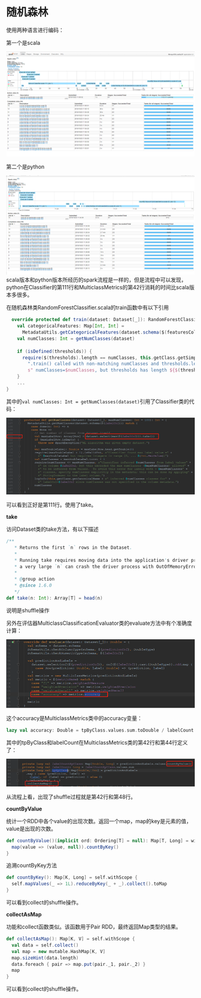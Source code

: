 # 随机森林

使用两种语言进行编码：

第一个是scala

![scalaJob](SQL/assets/scalaJob.jpg)

第二个是python

![pythonJob](SQL/assets/pythonJob.jpg)scala版本和python版本所经历的spark流程是一样的，但是流程中可以发现，python在Classifier的第111行和MulticlassMetrics的第42行消耗的时间比scala版本多很多。

在随机森林类RandomForestClassifier.scala的train函数中有以下引用

```scala
  override protected def train(dataset: Dataset[_]): RandomForestClassificationModel = {
    val categoricalFeatures: Map[Int, Int] =
      MetadataUtils.getCategoricalFeatures(dataset.schema($(featuresCol)))
    val numClasses: Int = getNumClasses(dataset)

    if (isDefined(thresholds)) {
      require($(thresholds).length == numClasses, this.getClass.getSimpleName +
        ".train() called with non-matching numClasses and thresholds.length." +
        s" numClasses=$numClasses, but thresholds has length ${$(thresholds).length}")
    }
    ...
}
```

其中的`val numClasses: Int = getNumClasses(dataset)`引用了Classifier类的代码：

![1540305379178](SQL/assets/1540305379178.png)

可以看到正好是第111行。使用了take。

**take**

访问Dataset类的take方法，有以下描述

```scala
/**
   * Returns the first `n` rows in the Dataset.
   *
   * Running take requires moving data into the application's driver process, and doing so with
   * a very large `n` can crash the driver process with OutOfMemoryError.
   *
   * @group action
   * @since 1.6.0
   */
def take(n: Int): Array[T] = head(n)
```

说明是shuffle操作



另外在评估器MulticlassClassificationEvaluator类的evaluate方法中有个准确度计算：

![1540305636233](SQL/assets/1540305636233.png)

这个accuracy是MulticlassMetrics类中的accuracy变量：

```scala
lazy val accuracy: Double = tpByClass.values.sum.toDouble / labelCount
```

其中的tpByClass和labelCount在MulticlassMetrics类的第42行和第44行定义了：

![1540305740241](SQL/assets/1540305740241.png)

从流程上看，出现了shuffle过程就是第42行和第48行。

**countByValue**

统计一个RDD中各个value的出现次数。返回一个map，map的key是元素的值，value是出现的次数。

```scala
def countByValue()(implicit ord: Ordering[T] = null): Map[T, Long] = withScope {
  map(value => (value, null)).countByKey()
}
```

追溯countByKey方法

```scala
def countByKey(): Map[K, Long] = self.withScope {
  self.mapValues(_ => 1L).reduceByKey(_ + _).collect().toMap
}
```

可以看到collect的shuffle操作。

**collectAsMap**

功能和collect函数类似。该函数用于Pair RDD，最终返回Map类型的结果。

```scala
def collectAsMap(): Map[K, V] = self.withScope {
  val data = self.collect()
  val map = new mutable.HashMap[K, V]
  map.sizeHint(data.length)
  data.foreach { pair => map.put(pair._1, pair._2) }
  map
}
```

可以看到collect的shuffle操作。



